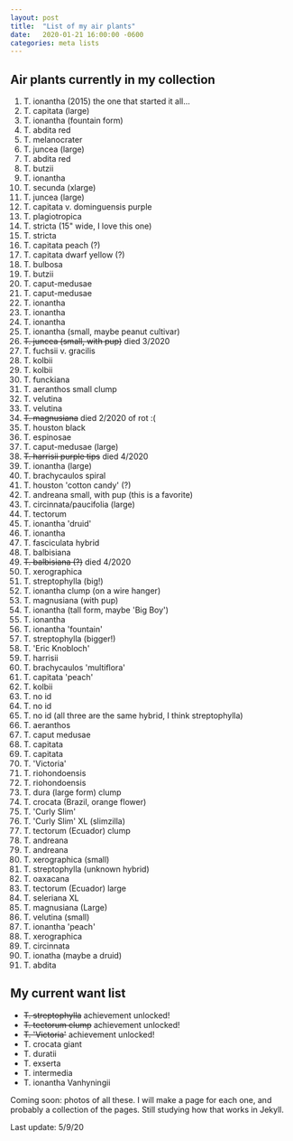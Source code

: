 ```yaml
---
layout: post
title:  "List of my air plants"
date:   2020-01-21 16:00:00 -0600
categories: meta lists
---
```


## Air plants currently in my collection

1. T. ionantha (2015) the one that started it all...
2. T. capitata (large)
3. T. ionantha (fountain form)
4. T. abdita red
5. T. melanocrater
6. T. juncea (large)
7. T. abdita red
8. T. butzii
9. T. ionantha
10. T. secunda (xlarge)
11. T. juncea (large)
12. T. capitata v. dominguensis purple
13. T. plagiotropica
14. T. stricta (15" wide, I love this one)
15. T. stricta
16. T. capitata peach (?)
17. T. capitata dwarf yellow (?)
18. T. bulbosa
19. T. butzii
20. T. caput-medusae
21. T. caput-medusae
22. T. ionantha
23. T. ionantha
24. T. ionantha
25. T. ionantha (small, maybe peanut cultivar)
26. ~~T. juncea (small, with pup)~~ died 3/2020
27. T. fuchsii v. gracilis
28. T. kolbii
29. T. kolbii
30. T. funckiana
31. T. aeranthos small clump
32. T. velutina
33. T. velutina
34. ~~T. magnusiana~~ died 2/2020 of rot :(
35. T. houston black
36. T. espinosae
37. T. caput-medusae (large)
38. ~~T. harrisii purple tips~~ died 4/2020
39. T. ionantha (large)
40. T. brachycaulos spiral
41. T. houston 'cotton candy' (?)
42. T. andreana small, with pup (this is a favorite)
43. T. circinnata/paucifolia (large)
44. T. tectorum
45. T. ionantha 'druid'
46. T. ionantha
47. T. fasciculata hybrid
48. T. balbisiana
49. ~~T. balbisiana (?)~~ died 4/2020
50. T. xerographica
51. T. streptophylla (big!)
52. T. ionantha clump (on a wire hanger)
53. T. magnusiana (with pup)
54. T. ionantha (tall form, maybe 'Big Boy')
55. T. ionantha
56. T. ionantha 'fountain'
57. T. streptophylla (bigger!)
58. T. 'Eric Knobloch'
59. T. harrisii
60. T. brachycaulos 'multiflora'
61. T. capitata 'peach'
62. T. kolbii
63. T. no id
64. T. no id
65. T. no id (all three are the same hybrid, I think streptophylla)
66. T. aeranthos
67. T. caput medusae
68. T. capitata
69. T. capitata
70. T. 'Victoria'
71. T. riohondoensis
72. T. riohondoensis
73. T. dura (large form) clump
74. T. crocata (Brazil, orange flower)
75. T. 'Curly Slim'
76. T. 'Curly Slim' XL (slimzilla)
77. T. tectorum (Ecuador) clump
78. T. andreana
79. T. andreana
80. T. xerographica (small)
81. T. streptophylla (unknown hybrid)
82. T. oaxacana
83. T. tectorum (Ecuador) large
84. T. seleriana XL
85. T. magnusiana (Large)
86. T. velutina (small)
87. T. ionantha 'peach'
88. T. xerographica
89. T. circinnata
90. T. ionatha (maybe a druid)
91. T. abdita

## My current want list

* ~~T. streptophylla~~ achievement unlocked!
* ~~T. tectorum clump~~ achievement unlocked!
* ~~T. 'Victoria'~~ achievement unlocked!
* T. crocata giant
* T. duratii
* T. exserta
* T. intermedia
* T. ionantha Vanhyningii

Coming soon: photos of all these. I will make a page for each one, and probably a collection of the pages. Still studying how that works in Jekyll.

Last update: 5/9/20
